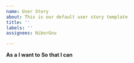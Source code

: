 ```yaml
---
name: User Story
about: This is our default user story template
title: ''
labels: ''
assignees: NiborGnu

---
```


**As a** 
 **I want to** 
 **So that I can**

